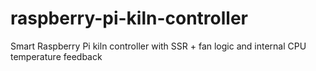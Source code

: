 # raspberry-pi-kiln-controller
Smart Raspberry Pi kiln controller with SSR + fan logic and internal CPU temperature feedback
